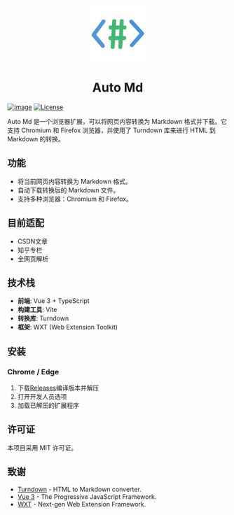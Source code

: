 <div style="text-align: center;">
    <img src="public/icon/128.png">
    <h1>Auto Md</h1>
</div>

[![image](https://img.shields.io/badge/bilibili-stand-orange.svg)](https://space.bilibili.com/382365750)
[![License](https://img.shields.io/badge/license-MIT-green.svg)](LICENSE) 

Auto Md 是一个浏览器扩展，可以将网页内容转换为 Markdown 格式并下载。它支持 Chromium 和 Firefox 浏览器，并使用了 Turndown 库来进行 HTML 到 Markdown 的转换。

## 功能

- 将当前网页内容转换为 Markdown 格式。
- 自动下载转换后的 Markdown 文件。
- 支持多种浏览器：Chromium 和 Firefox。

## 目前适配

- CSDN文章
- 知乎专栏
- 全网页解析

## 技术栈

- **前端**: Vue 3 + TypeScript
- **构建工具**: Vite
- **转换库**: Turndown
- **框架**: WXT (Web Extension Toolkit)

## 安装

### Chrome  / Edge

1. 下载[Releases](https://github.com/stand114514/automd/releases)编译版本并解压
2. 打开开发人员选项
3. 加载已解压的扩展程序

## 许可证

本项目采用 MIT 许可证。

## 致谢

- [Turndown](https://github.com/turndownjs/turndown) - HTML to Markdown converter.
- [Vue 3](https://vuejs.org/) - The Progressive JavaScript Framework.
- [WXT](https://wxt.dev/) - Next-gen Web Extension Framework.